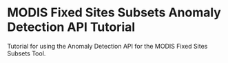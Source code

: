 # MODIS Fixed Sites Subsets Anomaly Detection API Tutorial
Tutorial for using the Anomaly Detection API for the MODIS Fixed Sites Subsets Tool. 
